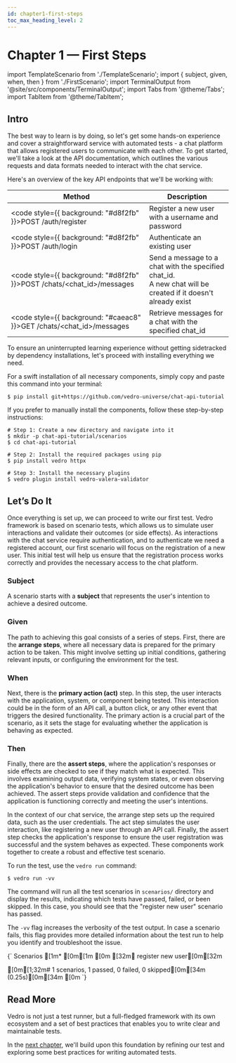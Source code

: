 ```yaml
---
id: chapter1-first-steps
toc_max_heading_level: 2
---
```

# Chapter 1 — First Steps

import TemplateScenario from './TemplateScenario';
import { subject, given, when, then } from './FirstScenario';
import TerminalOutput from '@site/src/components/TerminalOutput';
import Tabs from '@theme/Tabs';
import TabItem from '@theme/TabItem';

## Intro

The best way to learn is by doing, so let's get some hands-on experience and cover a straightforward service with automated tests - a chat platform that allows registered users to communicate with each other. To get started, we'll take a look at the API documentation, which outlines the various requests and data formats needed to interact with the chat service.

Here's an overview of the key API endpoints that we'll be working with:

| Method      | Description |
| ----------- | ----------- |
| <code style={{ background: "#d8f2fb" }}>POST /auth/register</code>            | Register a new user with a username and password                                                                  |
| <code style={{ background: "#d8f2fb" }}>POST /auth/login</code>               | Authenticate an existing user                                                                                     |
| <code style={{ background: "#d8f2fb" }}>POST /chats/<chat_id>/messages</code> | Send a message to a chat with the specified chat_id. <br/> A new chat will be created if it doesn't already exist |
| <code style={{ background: "#caeac8" }}>GET /chats/<chat_id>/messages</code>  | Retrieve messages for a chat with the specified chat_id                                                           |

To ensure an uninterrupted learning experience without getting sidetracked by dependency installations, let's proceed with installing everything we need.

<Tabs>
  <TabItem value="quick-install" label="Quick" default>

For a swift installation of all necessary components, simply copy and paste this command into your terminal:

```shell
$ pip install git+https://github.com/vedro-universe/chat-api-tutorial
```

  </TabItem>
  <TabItem value="manual-install" label="Manual">

If you prefer to manually install the components, follow these step-by-step instructions:

```shell
# Step 1: Create a new directory and navigate into it
$ mkdir -p chat-api-tutorial/scenarios
$ cd chat-api-tutorial

# Step 2: Install the required packages using pip
$ pip install vedro httpx

# Step 3: Install the necessary plugins
$ vedro plugin install vedro-valera-validator
```

  </TabItem>
</Tabs>

## Let’s Do It

Once everything is set up, we can proceed to write our first test. Vedro framework is based on scenario tests, which allows us to simulate user interactions and validate their outcomes (or side effects). As interactions with the chat service require authentication, and to authenticate we need a registered account, our first scenario will focus on the registration of a new user. This initial test will help us ensure that the registration process works correctly and provides the necessary access to the chat platform.

### Subject

A scenario starts with a **subject** that represents the user's intention to achieve a desired outcome.

<TemplateScenario block={subject} />

### Given

The path to achieving this goal consists of a series of steps. First, there are the **arrange steps**, where all necessary data is prepared for the primary action to be taken. This might involve setting up initial conditions, gathering relevant inputs, or configuring the environment for the test.

<TemplateScenario block={given} />

### When

Next, there is the **primary action (act)** step. In this step, the user interacts with the application, system, or component being tested. This interaction could be in the form of an API call, a button click, or any other event that triggers the desired functionality. The primary action is a crucial part of the scenario, as it sets the stage for evaluating whether the application is behaving as expected.

<TemplateScenario block={when} />

### Then

Finally, there are the **assert steps**, where the application's responses or side effects are checked to see if they match what is expected. This involves examining output data, verifying system states, or even observing the application's behavior to ensure that the desired outcome has been achieved. The assert steps provide validation and confidence that the application is functioning correctly and meeting the user's intentions.

<TemplateScenario block={then} />

In the context of our chat service, the arrange step sets up the required data, such as the user credentials. The act step simulates the user interaction, like registering a new user through an API call. Finally, the assert step checks the application's response to ensure the user registration was successful and the system behaves as expected. These components work together to create a robust and effective test scenario.

To run the test, use the `vedro run` command:
```shell
$ vedro run -vv
```

The command will run all the test scenarios in `scenarios/` directory and display the results, indicating which tests have passed, failed, or been skipped. In this case, you should see that the "register new user" scenario has passed.

The `-vv` flag increases the verbosity of the test output. In case a scenario fails, this flag provides more detailed information about the test run to help you identify and troubleshoot the issue.

<TerminalOutput>
{`
Scenarios
[1m* [0m[1m
[0m [32m✔ register new user[0m[32m
 
[0m[1;32m# 1 scenarios, 1 passed, 0 failed, 0 skipped[0m[34m (0.25s)[0m[34m
[0m
`}
</TerminalOutput>

## Read More

Vedro is not just a test runner, but a full-fledged framework with its own ecosystem and a set of best practices that enables you to write clear and maintainable tests.

In the [next chapter](./chapter2.md), we'll build upon this foundation by refining our test and exploring some best practices for writing automated tests.
